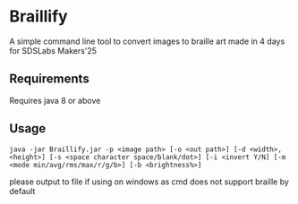 # Braillify
A simple command line tool to convert images to braille art made in 4 days for SDSLabs Makers'25
## Requirements
Requires java 8 or above
## Usage
```
java -jar Braillify.jar -p <image path> [-o <out path>] [-d <width>,<height>] [-s <space character space/blank/dot>] [-i <invert Y/N] [-m <mode min/avg/rms/max/r/g/b>] [-b <brightness%>]
```
please output to file if using on windows as cmd does not support braille by default
